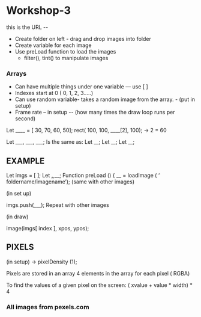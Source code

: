 # Workshop-3

this is the URL -- 

- Create folder on left - drag and drop images into folder
- Create variable for each image
- Use preLoad function to load the images 
    - filter(), tint() to manipulate images 

### Arrays
- Can have multiple things under one variable — use [ ] 
- Indexes start at 0 ( 0, 1, 2, 3…..)
- Can use random variable- takes a random image from the array. - (put in setup)
- Frame rate – in setup
-- (how many times the draw loop runs per second)
  

Let ____ = [ 30, 70, 60, 50];
rect( 100, 100, ____[2], 100);
→ 2 = 60

Let ___, ___, ___;
Is the same as:
Let __;
Let __;
Let __;

## EXAMPLE

Let imgs = [ ];
Let __,__,__;
Function preLoad () {
	__ = loadImage ( ‘ foldername/imagename’);
	(same with other images)

(in set up)

imgs.push(___);
Repeat with other images

(in draw)

image(imgs[ index ], xpos, ypos);


## PIXELS

(in setup) → pixelDensity (1);

Pixels are stored in an array
4 elements in the array for each pixel ( RGBA)

To find the values of a given pixel on the screen:
( xvalue + value * width) * 4


### All images from pexels.com
